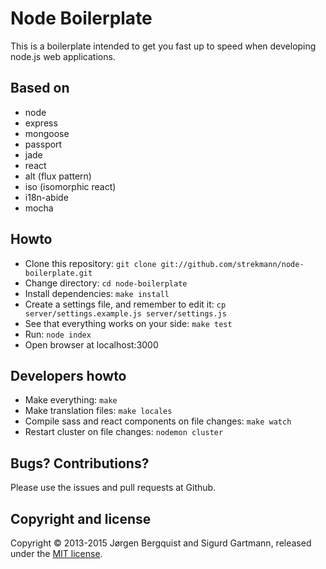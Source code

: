 Node Boilerplate
================

This is a boilerplate intended to get you fast up to speed when developing node.js web applications.

Based on
--------

* node
* express
* mongoose
* passport
* jade
* react
* alt (flux pattern)
* iso (isomorphic react)
* i18n-abide
* mocha

Howto
-----

* Clone this repository: ``git clone git://github.com/strekmann/node-boilerplate.git``
* Change directory: ``cd node-boilerplate``
* Install dependencies: ``make install``
* Create a settings file, and remember to edit it: ``cp server/settings.example.js server/settings.js``
* See that everything works on your side: ``make test``
* Run: ``node index``
* Open browser at localhost:3000

Developers howto
----------------

* Make everything: ``make``
* Make translation files: ``make locales``
* Compile sass and react components on file changes: ``make watch``
* Restart cluster on file changes: ``nodemon cluster``

Bugs? Contributions?
--------------------

Please use the issues and pull requests at Github.

Copyright and license
---------------------
Copyright © 2013-2015 Jørgen Bergquist and Sigurd Gartmann, released under the
[MIT license](https://github.com/strekmann/node-boilerplate/blob/master/LICENSE).
